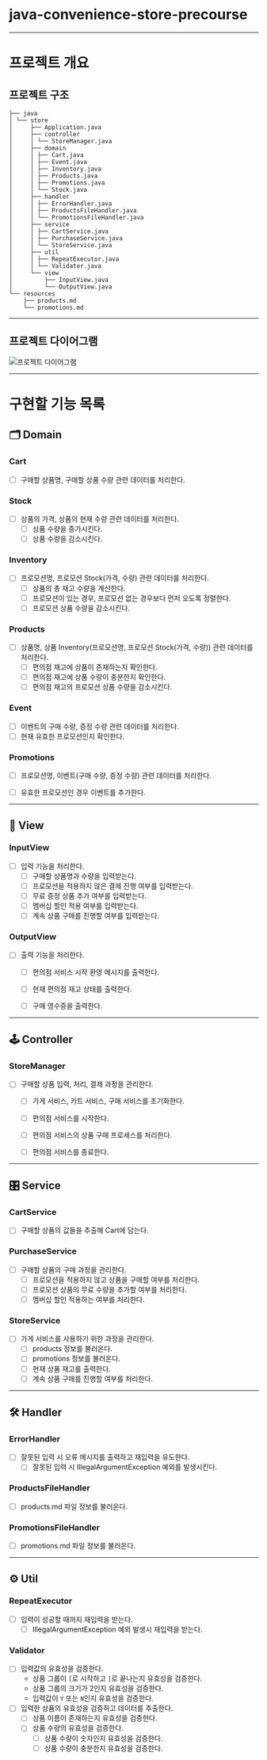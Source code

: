 # java-convenience-store-precourse


---

# 프로젝트 개요

## 프로젝트 구조

```plaintext
├── java
│ └── store
│     ├── Application.java
│     ├── controller
│     │ └── StoreManager.java
│     ├── domain
│     │ ├── Cart.java
│     │ ├── Event.java
│     │ ├── Inventory.java
│     │ ├── Products.java
│     │ ├── Promotions.java
│     │ └── Stock.java
│     ├── handler
│     │ ├── ErrorHandler.java
│     │ ├── ProductsFileHandler.java
│     │ └── PromotionsFileHandler.java
│     ├── service
│     │ ├── CartService.java
│     │ ├── PurchaseService.java
│     │ └── StoreService.java
│     ├── util
│     │ ├── RepeatExecutor.java
│     │ └── Validator.java
│     └── view
│         ├── InputView.java
│         └── OutputView.java
└── resources
    ├── products.md
    └── promotions.md
```


---

## 프로젝트 다이어그램

![프로젝트 다이어그램](./main.png)


---

# 구현할 기능 목록

## 🗂️ Domain

### Cart
- [ ] 구매할 상품명, 구매할 상품 수량 관련 데이터를 처리한다.

### Stock
- [ ] 상품의 가격, 상품의 현재 수량 관련 데이터를 처리한다.
  - [ ] 상품 수량을 증가시킨다.
  - [ ] 상품 수량을 감소시킨다.

### Inventory
- [ ] 프로모션명, 프로모션 Stock(가격, 수량) 관련 데이터를 처리한다.
  - [ ] 상품의 총 재고 수량을 계산한다.
  - [ ] 프로모션이 있는 경우, 프로모션 없는 경우보다 먼저 오도록 정렬한다. 
  - [ ] 프로모션 상품 수량을 감소시킨다.

### Products
- [ ] 상품명, 상품 Inventory(프로모션명, 프로모션 Stock(가격, 수량)) 관련 데이터를 처리한다.
  - [ ] 편의점 재고에 상품이 존재하는지 확인한다.
  - [ ] 편의점 재고에 상품 수량이 충분한지 확인한다.
  - [ ] 편의점 재고의 프로모션 상품 수량을 감소시킨다.

### Event
- [ ] 이벤트의 구매 수량, 증정 수량 관련 데이터를 처리한다.
- [ ] 현재 유효한 프로모션인지 확인한다.

### Promotions
- [ ] 프로모션명, 이벤트(구매 수량, 증정 수량) 관련 데이터를 처리한다.
- [ ] 유효한 프로모션인 경우 이벤트를 추가한다.


---

## 👀 View

### InputView
- [ ] 입력 기능을 처리한다.
  - [ ] 구매할 상품명과 수량을 입력받는다.
  - [ ] 프로모션을 적용하지 않은 결제 진행 여부를 입력받는다.
  - [ ] 무료 증정 상품 추가 여부를 입력받는다.
  - [ ] 멤버십 할인 적용 여부를 입력받는다.
  - [ ] 계속 상품 구매를 진행할 여부를 입력받는다.

### OutputView
- [ ] 출력 기능을 처리한다.
  - [ ] 편의점 서비스 시작 환영 메시지를 출력한다.
  - [ ] 현재 편의점 재고 상태를 출력한다.
  - [ ] 구매 영수증을 출력한다.


---

## 🕹️ Controller

### StoreManager
- [ ] 구매할 상품 입력, 처리, 결제 과정을 관리한다.
  - [ ] 가게 서비스, 카트 서비스, 구매 서비스를 초기화한다.
  - [ ] 편의점 서비스를 시작한다.
  - [ ] 편의점 서비스의 상품 구매 프로세스를 처리한다.
  - [ ] 편의점 서비스를 종료한다.


---

## 🎛️ Service

### CartService
- [ ] 구매할 상품의 값들을 추출해 Cart에 담는다.

### PurchaseService
- [ ] 구매할 상품의 구매 과정을 관리한다.
  - [ ] 프로모션을 적용하지 않고 상품을 구매할 여부를 처리한다.
  - [ ] 프로모션 상품의 무료 수량을 추가할 여부를 처리한다.
  - [ ] 멤버십 할인 적용하는 여부를 처리한다.

### StoreService
- [ ] 가게 서비스를 사용하기 위한 과정을 관리한다.
  - [ ] products 정보를 불러온다.
  - [ ] promotions 정보를 불러온다.
  - [ ] 현재 상품 재고를 출력한다.
  - [ ] 계속 상품 구매를 진행할 여부를 처리한다.

---

## 🛠 Handler

### ErrorHandler
- [ ] 잘못된 입력 시 오류 메시지를 출력하고 재입력을 유도한다.
  - [ ] 잘못된 입력 시 IllegalArgumentException 예외를 발생시킨다.

### ProductsFileHandler
- [ ] products.md 파일 정보를 불러온다.

### PromotionsFileHandler
- [ ] promotions.md 파일 정보를 불러온다.


---

## ⚙️ Util

### RepeatExecutor
- [ ] 입력이 성공할 때까지 재입력을 받는다.
  - [ ] IllegalArgumentException 예외 발생시 재입력을 받는다.

### Validator
- [ ] 입력값의 유효성을 검증한다.
  - 상품 그룹이 `[`로 시작하고 `]`로 끝나는지 유효성을 검증한다.
  - 상품 그룹의 크기가 2인지 유효성을 검증한다.
  - 입력값이 `Y` 또는 `N`인지 유효성을 검증한다.
- [ ] 입력한 상품의 유효성을 검증하고 데이터를 추출한다.
  - [ ] 상품 이름이 존재하는지 유효성을 검증한다.
  - [ ] 상품 수량의 유효성을 검증한다.
    - [ ] 상품 수량이 숫자인지 유효성을 검증한다.
    - [ ] 상품 수량이 충분한지 유효성을 검증한다.
